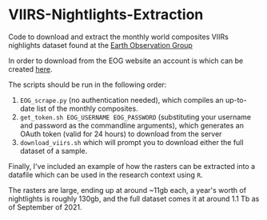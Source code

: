 # VIIRS-Nightlights-Extraction

Code to download and extract the monthly world composites VIIRs nighlights dataset found at the [Earth Observation Group](https://payneinstitute.mines.edu/eog/nighttime-lights/) 

In order to download from the EOG website an account is which can be created [here](https://eogdata.mines.edu/products/register/). 

The scripts should be run in the following order: 

1. `EOG_scrape.py` (no authentication needed), which compiles an up-to-date list of the monthly composites. 
2. `get_token.sh EOG_USERNAME EOG_PASSWORD` (substituting your username and password as the commandline arguments), which generates an OAuth token (valid for 24 hours) to download from the server 
3.  `download_viirs.sh` which will prompt you to download either the full dataset of a sample. 

Finally, I've included an example of how the rasters can be extracted into a datafile which can be used in the research context using `R`. 

The rasters are large, ending up at around ~11gb each, a year's worth of nightlights is roughly 130gb, and the full dataset comes it at around 1.1 Tb as of September of 2021. 
